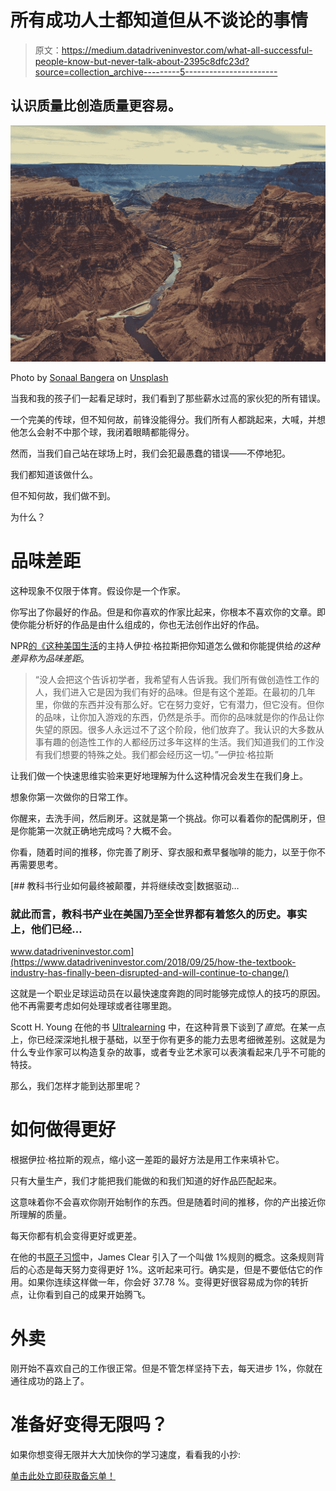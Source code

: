 # 所有成功人士都知道但从不谈论的事情

> 原文：<https://medium.datadriveninvestor.com/what-all-successful-people-know-but-never-talk-about-2395c8dfc23d?source=collection_archive---------5----------------------->

## 认识质量比创造质量更容易。

![](img/922d0fceee98c8420aa9406bc6f520e8.png)

Photo by [Sonaal Bangera](https://unsplash.com/@sonaal?utm_source=medium&utm_medium=referral) on [Unsplash](https://unsplash.com?utm_source=medium&utm_medium=referral)

当我和我的孩子们一起看足球时，我们看到了那些薪水过高的家伙犯的所有错误。

一个完美的传球，但不知何故，前锋没能得分。我们所有人都跳起来，大喊，并想他怎么会射不中那个球，我闭着眼睛都能得分。

然而，当我们自己站在球场上时，我们会犯最愚蠢的错误——不停地犯。

我们都知道该做什么。

但不知何故，我们做不到。

为什么？

# 品味差距

这种现象不仅限于体育。假设你是一个作家。

你写出了你最好的作品。但是和你喜欢的作家比起来，你根本不喜欢你的文章。即使你能分析好的作品是由什么组成的，你也无法创作出好的作品。

NPR[的《这种美国生活](https://www.thisamericanlife.org/)的主持人伊拉·格拉斯把你知道怎么做和你能提供给*的这种差异称为品味差距*。

> “没人会把这个告诉初学者，我希望有人告诉我。我们所有做创造性工作的人，我们进入它是因为我们有好的品味。但是有这个差距。在最初的几年里，你做的东西并没有那么好。它在努力变好，它有潜力，但它没有。但你的品味，让你加入游戏的东西，仍然是杀手。而你的品味就是你的作品让你失望的原因。很多人永远过不了这个阶段，他们放弃了。我认识的大多数从事有趣的创造性工作的人都经历过多年这样的生活。我们知道我们的工作没有我们想要的特殊之处。我们都会经历这一切。”—伊拉·格拉斯

让我们做一个快速思维实验来更好地理解为什么这种情况会发生在我们身上。

想象你第一次做你的日常工作。

你醒来，去洗手间，然后刷牙。这就是第一个挑战。你可以看着你的配偶刷牙，但是你能第一次就正确地完成吗？大概不会。

你看，随着时间的推移，你完善了刷牙、穿衣服和煮早餐咖啡的能力，以至于你不再需要思考。

[](https://www.datadriveninvestor.com/2018/09/25/how-the-textbook-industry-has-finally-been-disrupted-and-will-continue-to-change/) [## 教科书行业如何最终被颠覆，并将继续改变|数据驱动…

### 就此而言，教科书产业在美国乃至全世界都有着悠久的历史。事实上，他们已经…

www.datadriveninvestor.com](https://www.datadriveninvestor.com/2018/09/25/how-the-textbook-industry-has-finally-been-disrupted-and-will-continue-to-change/) 

这就是一个职业足球运动员在以最快速度奔跑的同时能够完成惊人的技巧的原因。他不再需要考虑如何处理球或者往哪里跑。

Scott H. Young 在他的书 [Ultralearning](https://medium.com/@roadtolimitless/ultralearning-by-scott-h-young-practical-book-summary-14d0e3932616) 中，在这种背景下谈到了*直觉*。在某一点上，你已经深深地扎根于基础，以至于你有更多的能力去思考细微差别。这就是为什么专业作家可以构造复杂的故事，或者专业艺术家可以表演看起来几乎不可能的特技。

那么，我们怎样才能到达那里呢？

# 如何做得更好

根据伊拉·格拉斯的观点，缩小这一差距的最好方法是用工作来填补它。

只有大量生产，我们才能把我们能做的和我们知道的好作品匹配起来。

这意味着你不会喜欢你刚开始制作的东西。但是随着时间的推移，你的产出接近你所理解的质量。

每天你都有机会变得更好或更差。

在他的书[原子习惯](https://medium.com/@roadtolimitless/atomic-habits-by-james-clear-practical-book-summary-2230055b462a)中，James Clear 引入了一个叫做 1%规则的概念。这条规则背后的心态是每天努力变得更好 1%。这听起来可行。确实是，但是不要低估它的作用。如果你连续这样做一年，你会好 37.78 %。变得更好很容易成为你的转折点，让你看到自己的成果开始腾飞。

# 外卖

刚开始不喜欢自己的工作很正常。但是不管怎样坚持下去，每天进步 1%，你就在通往成功的路上了。

# 准备好变得无限吗？

如果你想变得无限并大大加快你的学习速度，看看我的小抄:

[单击此处立即获取备忘单！](https://roadtolimitless.com/cheatsheet/)